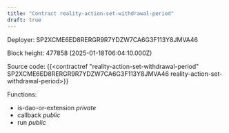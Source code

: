 ```yaml
---
title: "Contract reality-action-set-withdrawal-period"
draft: true
---
```

Deployer: SP2XCME6ED8RERGR9R7YDZW7CA6G3F113Y8JMVA46


 



Block height: 477858 (2025-01-18T06:04:10.000Z)

Source code: {{<contractref "reality-action-set-withdrawal-period" SP2XCME6ED8RERGR9R7YDZW7CA6G3F113Y8JMVA46 reality-action-set-withdrawal-period>}}

Functions:

* is-dao-or-extension _private_
* callback _public_
* run _public_
